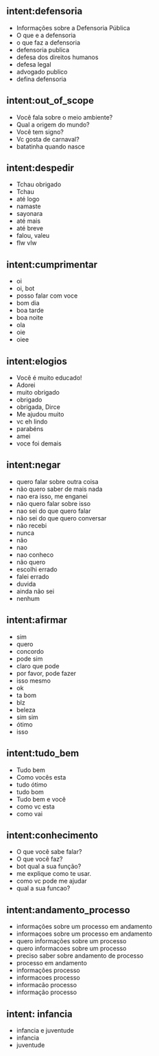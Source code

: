 ## intent:defensoria
- Informações sobre a Defensoria Pública
- O que e a defensoria
- o que faz a defensoria
- defensoria publica
- defesa dos direitos humanos
- defesa legal
- advogado publico
- defina defensoria

## intent:out_of_scope
- Você fala sobre o meio ambiente?
- Qual a origem do mundo?
- Você tem signo?
- Vc gosta de carnaval?
- batatinha quando nasce

## intent:despedir
- Tchau obrigado
- Tchau
- até logo
- namaste
- sayonara
- até mais
- até breve
- falou, valeu
- flw vlw

## intent:cumprimentar
- oi
- oi, bot
- posso falar com voce
- bom dia
- boa tarde
- boa noite
- ola
- oie
- oiee

## intent:elogios
- Você é  muito educado!
- Adorei
- muito obrigado
- obrigado
- obrigada, Dirce
- Me ajudou muito
- vc eh lindo
- parabéns
- amei
- voce foi demais
  
## intent:negar
- quero falar sobre outra coisa
- não quero saber de mais nada
- nao era isso, me enganei
- não quero falar sobre isso
- nao sei do que quero falar
- não sei do que quero conversar
- não recebi
- nunca
- não
- nao
- nao conheco
- não quero
- escolhi errado
- falei errado
- duvida
- ainda não sei
- nenhum

## intent:afirmar
- sim
- quero
- concordo
- pode sim
- claro que pode
- por favor, pode fazer
- isso mesmo
- ok
- ta bom
- blz
- beleza
- sim sim
- ótimo
- isso
  
## intent:tudo_bem
- Tudo bem
- Como vocês esta
- tudo ótimo
- tudo bom
- Tudo bem e você
- como vc esta
- como vai

## intent:conhecimento
- O que você sabe falar?
- O que você faz?
- bot qual a sua função?
- me explique como te usar.
- como vc pode me ajudar
- qual a sua funcao?

## intent:andamento_processo
- informações sobre um processo em andamento
- informaçoes sobre um processo em andamento
- quero informações sobre um processo
- quero informacoes sobre um processo
- preciso saber sobre andamento de processo
- processo em andamento
- informações processo
- informacoes processo
- informacão processo
- informação processo

## intent: infancia
- infancia e juventude 
- infancia
- juventude
